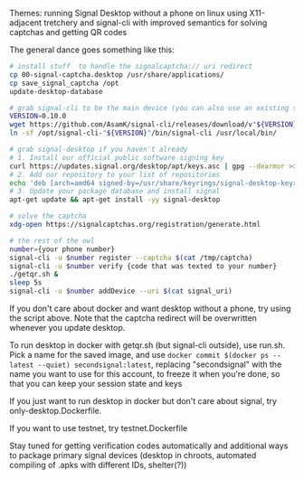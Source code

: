 Themes: running Signal Desktop without a phone on linux using X11-adjacent tretchery and signal-cli with improved semantics for solving captchas and getting QR codes

The general dance goes something like this:
```sh
# install stuff  to handle the signalcaptcha:// uri redirect
cp 00-signal-captcha.desktop /usr/share/applications/
cp save_signal_captcha /opt
update-desktop-database

# grab signal-cli to be the main device (you can also use an existing signal-cli, but graalvm native doesn't seem to work with updateProfile, which is required to join v2 groups)
VERSION=0.10.0
wget https://github.com/AsamK/signal-cli/releases/download/v"${VERSION}"/signal-cli-"${VERSION}".tar.gz | tar -xzf- -C /opt
ln -sf /opt/signal-cli-"${VERSION}"/bin/signal-cli /usr/local/bin/

# grab signal-desktop if you haven't already
# 1. Install our official public software signing key
curl https://updates.signal.org/desktop/apt/keys.asc | gpg --dearmor >> /usr/share/keyrings/signal-desktop-keyring.gpg
# 2. Add our repository to your list of repositories
echo 'deb [arch=amd64 signed-by=/usr/share/keyrings/signal-desktop-keyring.gpg] https://updates.signal.org/desktop/apt xenial main' >> /etc/apt/sources.list.d/signal-xenial.list
# 3. Update your package database and install signal
apt-get update && apt-get install -yy signal-desktop

# solve the captcha
xdg-open https://signalcaptchas.org/registration/generate.html

# the rest of the owl
number={your phone number}
signal-cli -u $number register --captcha $(cat /tmp/captcha)
signal-cli -u $number verify {code that was texted to your number}
./getqr.sh &
sleep 5s
signal-cli -u $number addDevice --uri $(cat signal_uri)
```

If you don't care about docker and want desktop without a phone, try using the script above. Note that the captcha redirect will be overwritten whenever you update desktop.

To run desktop in docker with getqr.sh (but signal-cli outside), use run.sh. Pick a name for the saved image, and use `docker commit $(docker ps --latest --quiet) secondsignal:latest`, replacing "secondsignal" with the name you want to use for this account, to freeze it when you're done, so that you can keep your session state and keys

If you just want to run desktop in docker but don't care about signal, try only-desktop.Dockerfile. 

If you want to use testnet, try testnet.Dockerfile

Stay tuned for getting verification codes automatically and additional ways to package primary signal devices (desktop in chroots, automated compiling of .apks with different IDs, shelter(?))
